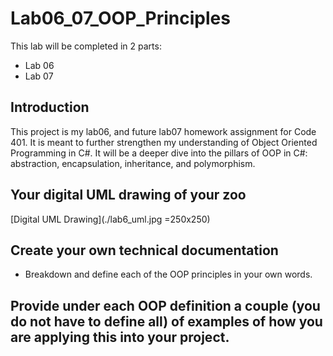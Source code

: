 # Lab06_07_OOP_Principles

This lab will be completed in 2 parts:

- Lab 06
- Lab 07

## Introduction

This project is my lab06, and future lab07 homework assignment for Code 401. It is meant to further strengthen my understanding of Object Oriented Programming in C#. It will be a deeper dive into the pillars of OOP in C#: abstraction, encapsulation, inheritance, and polymorphism.

## Your digital UML drawing of your zoo

[Digital UML Drawing](./lab6_uml.jpg =250x250)

## Create your own technical documentation

- Breakdown and define each of the OOP principles in your own words.

## Provide under each OOP definition a couple (you do not have to define all) of examples of how you are applying this into your project.
